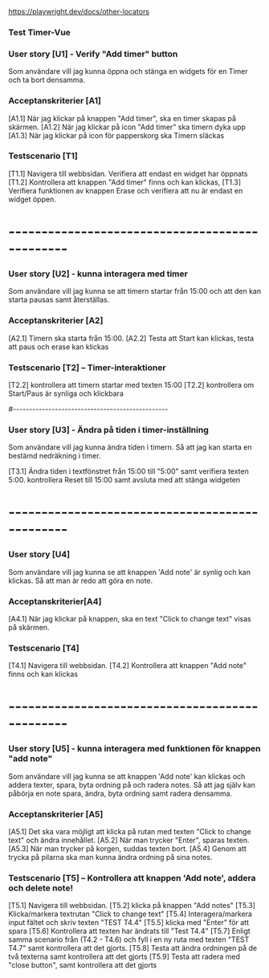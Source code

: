 https://playwright.dev/docs/other-locators

### Test Timer-Vue

### User story [U1] - Verify "Add timer" button
Som användare vill jag kunna öppna och stänga en widgets för en Timer 
och ta bort densamma.

### Acceptanskriterier [A1]
[A1.1] När jag klickar på knappen "Add timer", ska en timer skapas på skärmen.
[A1.2] När jag klickar på icon "Add timer" ska timern dyka upp
[A1.3] När jag klickar på icon för papperskorg ska Timern släckas

### Testscenario [T1]
[T1.1] Navigera till webbsidan. Verifiera att endast en widget har öppnats
[T1.2] Kontrollera att knappen "Add timer" finns och kan klickas,
[T1.3] Verifiera funktionen av knappen Erase och verifiera att nu är endast en widget öppen.


# -----------------------------------------------

### User story [U2] - kunna interagera med timer
Som användare vill jag kunna se att timern startar från 15:00 
och att den kan starta pausas samt återställas. 

### Acceptanskriterier [A2]
[A2.1] Timern ska starta från 15:00.
[A2.2] Testa att Start kan klickas, testa att paus och erase kan klickas

### Testscenario [T2] – Timer-interaktioner
[T2.2] kontrollera att timern startar med texten 15:00
[T2.2] kontrollera om Start/Paus är synliga och klickbara

#------------------------------------------------

### User story [U3] - Ändra på tiden i timer-inställning
Som användare vill jag kunna ändra tiden i timern.
Så att jag kan starta en bestämd nedräkning i timer.

[T3.1] Ändra tiden i textfönstret från 15:00 till "5:00" samt verifiera texten 5:00. 
kontrollera Reset till 15:00 samt avsluta med att stänga widgeten


# -----------------------------------------------

### User story [U4] 
Som användare vill jag kunna se att knappen 'Add note' är synlig
och kan klickas. Så att man är redo att göra en note.

### Acceptanskriterier[A4]
[A4.1] När jag klickar på knappen, ska en text "Click to change text" visas på skärmen.

### Testscenario [T4]
[T4.1] Navigera till webbsidan.
[T4.2] Kontrollera att knappen "Add note" finns och kan klickas



# -----------------------------------------------

### User story [U5] - kunna interagera med funktionen för knappen "add note"
Som användare vill jag kunna se att knappen 'Add note' kan klickas och addera texter, spara, byta ordning på och radera notes. 
Så att jag själv kan påbörja en note spara, ändra, byta ordning samt radera densamma.

### Acceptanskriterier [A5]
[A5.1] Det ska vara möjligt att klicka på rutan med texten "Click to change text" och ändra innehållet.
[A5.2] När man trycker "Enter", sparas texten.
[A5.3] När man trycker på korgen, suddas texten bort.
[A5.4] Genom att trycka på pilarna ska man kunna ändra ordning på sina notes.

### Testscenario [T5] – Kontrollera att knappen 'Add note', addera och delete note!
[T5.1] Navigera till webbsidan.
[T5.2] klicka på knappen "Add notes"
[T5.3] Klicka/markera textrutan "Click to change text" 
[T5.4] Interagera/markera input fältet och skriv texten "TEST T4.4"
[T5.5] klicka med "Enter" för att spara
[T5.6] Kontrollera att texten har ändrats till "Test T4.4"
[T5.7] Enligt samma scenario från (T4.2 - T4.6) och fyll i en ny ruta med texten "TEST T4.7" samt kontrollera att det gjorts.
[T5.8] Testa att ändra ordningen på de två texterna samt kontrollera att det gjorts
[T5.9] Testa att radera med "close button", samt kontrollera att det gjorts

